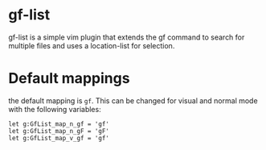 # gf-list

gf-list is a simple vim plugin that extends the gf command to search for
multiple files and uses a location-list for selection.

# Default mappings
the default mapping is `gf`. This can be changed for visual and normal mode with
the following variables:
```
let g:GfList_map_n_gf = 'gf'
let g:GfList_map_n_gF = 'gF'
let g:GfList_map_v_gf = 'gf'
```
